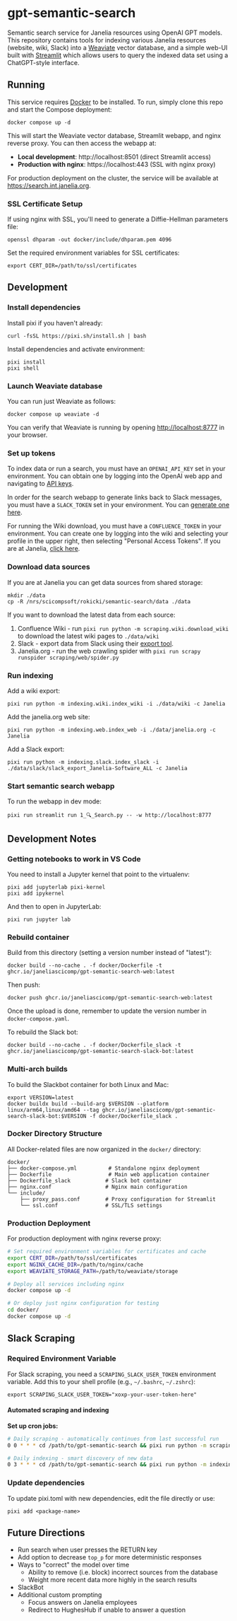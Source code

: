 # gpt-semantic-search

Semantic search service for Janelia resources using OpenAI GPT models. This repository contains tools for indexing various Janelia resources (website, wiki, Slack) into a [Weaviate](https://weaviate.io/) vector database, and a simple web-UI built with [Streamlit](https://streamlit.io/) which allows users to query the indexed data set using a ChatGPT-style interface.

## Running

This service requires [Docker](https://docs.docker.com/get-docker/) to be installed. To run, simply clone this repo and start the Compose deployment:

    docker compose up -d

This will start the Weaviate vector database, Streamlit webapp, and nginx reverse proxy. You can then access the webapp at:
- **Local development**: http://localhost:8501 (direct Streamlit access)
- **Production with nginx**: https://localhost:443 (SSL with nginx proxy)

For production deployment on the cluster, the service will be available at https://search.int.janelia.org.

### SSL Certificate Setup

If using nginx with SSL, you'll need to generate a Diffie-Hellman parameters file:

    openssl dhparam -out docker/include/dhparam.pem 4096

Set the required environment variables for SSL certificates:

    export CERT_DIR=/path/to/ssl/certificates

## Development

### Install dependencies

Install pixi if you haven't already:

    curl -fsSL https://pixi.sh/install.sh | bash

Install dependencies and activate environment:

    pixi install
    pixi shell

### Launch Weaviate database

You can run just Weaviate as follows:

    docker compose up weaviate -d

You can verify that Weaviate is running by opening [http://localhost:8777]() in your browser.

### Set up tokens

To index data or run a search, you must have an `OPENAI_API_KEY` set in your environment. You can obtain one by logging into the OpenAI web app and navigating to [API keys](https://platform.openai.com/account/api-keys).

In order for the search webapp to generate links back to Slack messages, you must have a `SLACK_TOKEN` set in your environment. You can [generate one here](https://api.slack.com/tutorials/tracks/getting-a-token).

For running the Wiki download, you must have a `CONFLUENCE_TOKEN` in your environment. You can create one by logging into the wiki and selecting your profile in the upper right, then selecting "Personal Access Tokens". If you are at Janelia, [click here](https://wikis.janelia.org/plugins/personalaccesstokens/usertokens.action).

### Download data sources

If you are at Janelia you can get data sources from shared storage:

    mkdir ./data
    cp -R /nrs/scicompsoft/rokicki/semantic-search/data ./data

If you want to download the latest data from each source:

1. Confluence Wiki - run `pixi run python -m scraping.wiki.download_wiki` to download the latest wiki pages to `./data/wiki`
2. Slack - export data from Slack using their [export tool](https://slack.com/help/articles/201658943-Export-your-workspace-data).
3. Janelia.org - run the web crawling spider with `pixi run scrapy runspider scraping/web/spider.py`

### Run indexing

Add a wiki export:

    pixi run python -m indexing.wiki.index_wiki -i ./data/wiki -c Janelia

Add the janelia.org web site:

    pixi run python -m indexing.web.index_web -i ./data/janelia.org -c Janelia

Add a Slack export:

    pixi run python -m indexing.slack.index_slack -i ./data/slack/slack_export_Janelia-Software_ALL -c Janelia


### Start semantic search webapp

To run the webapp in dev mode:

    pixi run streamlit run 1_🔍_Search.py -- -w http://localhost:8777
    
## Development Notes

### Getting notebooks to work in VS Code

You need to install a Jupyter kernel that point to the virtualenv:

    pixi add jupyterlab pixi-kernel  
    pixi add ipykernel 

And then to open in JupyterLab: 
    
    pixi run jupyter lab

### Rebuild container

Build from this directory (setting a version number instead of "latest"):

    docker build --no-cache . -f docker/Dockerfile -t ghcr.io/janeliascicomp/gpt-semantic-search-web:latest

Then push:

    docker push ghcr.io/janeliascicomp/gpt-semantic-search-web:latest

Once the upload is done, remember to update the version number in `docker-compose.yaml`.

To rebuild the Slack bot:

    docker build --no-cache . -f docker/Dockerfile_slack -t ghcr.io/janeliascicomp/gpt-semantic-search-slack-bot:latest

### Multi-arch builds

To build the Slackbot container for both Linux and Mac:

    export VERSION=latest
    docker buildx build --build-arg $VERSION --platform linux/arm64,linux/amd64 --tag ghcr.io/janeliascicomp/gpt-semantic-search-slack-bot:$VERSION -f docker/Dockerfile_slack .

### Docker Directory Structure

All Docker-related files are now organized in the `docker/` directory:

```
docker/
├── docker-compose.yml          # Standalone nginx deployment
├── Dockerfile                  # Main web application container
├── Dockerfile_slack           # Slack bot container
├── nginx.conf                 # Nginx main configuration
└── include/
    ├── proxy_pass.conf        # Proxy configuration for Streamlit
    └── ssl.conf               # SSL/TLS settings
```

### Production Deployment

For production deployment with nginx reverse proxy:

```bash
# Set required environment variables for certificates and cache
export CERT_DIR=/path/to/ssl/certificates
export NGINX_CACHE_DIR=/path/to/nginx/cache
export WEAVIATE_STORAGE_PATH=/path/to/weaviate/storage

# Deploy all services including nginx
docker compose up -d

# Or deploy just nginx configuration for testing
cd docker/
docker compose up -d
```


## Slack Scraping

### Required Environment Variable

For Slack scraping, you need a `SCRAPING_SLACK_USER_TOKEN` environment variable. Add this to your shell profile (e.g., `~/.bashrc`, `~/.zshrc`):

    export SCRAPING_SLACK_USER_TOKEN="xoxp-your-user-token-here"

#### Automated scraping and indexing

**Set up cron jobs:**

```bash
# Daily scraping - automatically continues from last successful run
0 0 * * * cd /path/to/gpt-semantic-search && pixi run python -m scraping.slack.slack_incremental_scraper >> logs/slack_scraper.log 2>&1

# Daily indexing - smart discovery of new data
0 3 * * * cd /path/to/gpt-semantic-search && pixi run python -m indexing.slack.slack_incremental_indexer >> logs/slack_indexer.log 2>&1
```
   
### Update dependencies

To update pixi.toml with new dependencies, edit the file directly or use:

    pixi add <package-name>


## Future Directions

* Run search when user presses the RETURN key
* Add option to decrease `top_p` for more deterministic responses
* Ways to "correct" the model over time
    * Ability to remove (i.e. block) incorrect sources from the database
    * Weight more recent data more highly in the search results
* SlackBot
* Additional custom prompting
    * Focus answers on Janelia employees
    * Redirect to HughesHub if unable to answer a question


